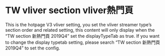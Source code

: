 # TW vliver section vliver熱門頁

This is the hotpage V3 vliver setting, you set the vliver streamer type’s section order and related setting, this content will only display when the “TW section 新熱門頁 2019Q4” set the displayTypeTab as true. If you want to change the display typetab setting, please search “TW section 新熱門頁 2019Q4” to set the config.
